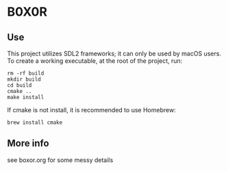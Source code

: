 # B0X0R

## Use

This project utilizes SDL2 frameworks; it can only be used by macOS users. To create a working executable, at the root of the project, run:   

```
rm -rf build
mkdir build
cd build
cmake ..
make install
```

If cmake is not install, it is recommended to use Homebrew:
```
brew install cmake
```

## More info

see boxor.org for some messy details

